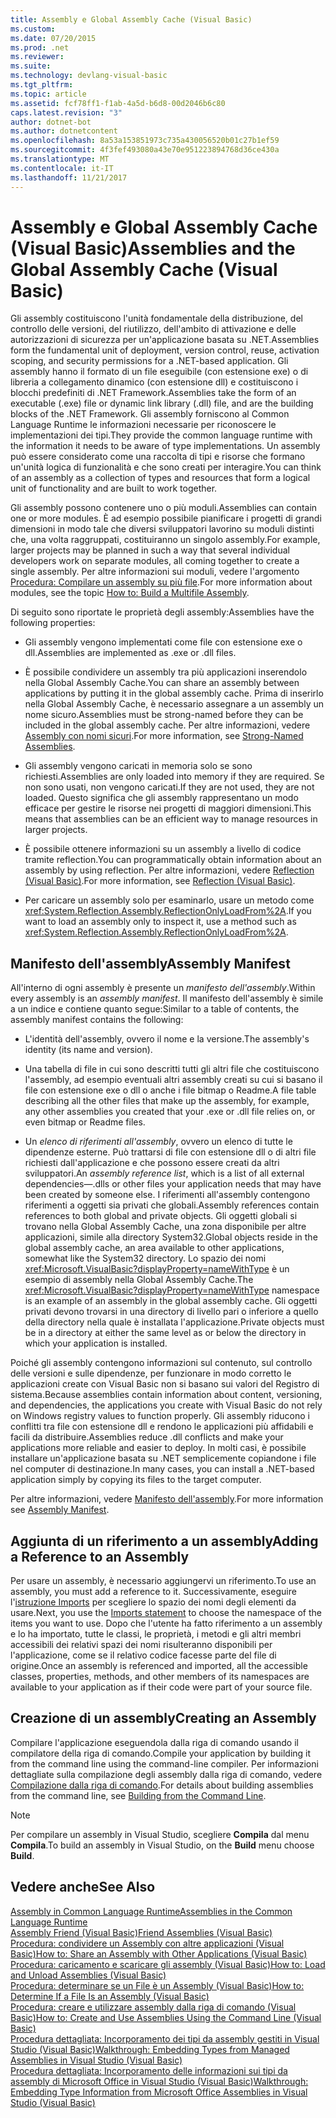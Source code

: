 ```yaml
---
title: Assembly e Global Assembly Cache (Visual Basic)
ms.custom: 
ms.date: 07/20/2015
ms.prod: .net
ms.reviewer: 
ms.suite: 
ms.technology: devlang-visual-basic
ms.tgt_pltfrm: 
ms.topic: article
ms.assetid: fcf78ff1-f1ab-4a5d-b6d8-00d2046b6c80
caps.latest.revision: "3"
author: dotnet-bot
ms.author: dotnetcontent
ms.openlocfilehash: 8a53a153851973c735a430056520b01c27b1ef59
ms.sourcegitcommit: 4f3fef493080a43e70e951223894768d36ce430a
ms.translationtype: MT
ms.contentlocale: it-IT
ms.lasthandoff: 11/21/2017
---
```

# <a name="assemblies-and-the-global-assembly-cache-visual-basic"></a><span data-ttu-id="d1638-102">Assembly e Global Assembly Cache (Visual Basic)</span><span class="sxs-lookup"><span data-stu-id="d1638-102">Assemblies and the Global Assembly Cache (Visual Basic)</span></span>
<span data-ttu-id="d1638-103">Gli assembly costituiscono l'unità fondamentale della distribuzione, del controllo delle versioni, del riutilizzo, dell'ambito di attivazione e delle autorizzazioni di sicurezza per un'applicazione basata su .NET.</span><span class="sxs-lookup"><span data-stu-id="d1638-103">Assemblies form the fundamental unit of deployment, version control, reuse, activation scoping, and security permissions for a .NET-based application.</span></span> <span data-ttu-id="d1638-104">Gli assembly hanno il formato di un file eseguibile (con estensione exe) o di libreria a collegamento dinamico (con estensione dll) e costituiscono i blocchi predefiniti di .NET Framework.</span><span class="sxs-lookup"><span data-stu-id="d1638-104">Assemblies take the form of an executable (.exe) file or dynamic link library (.dll) file, and are the building blocks of the .NET Framework.</span></span> <span data-ttu-id="d1638-105">Gli assembly forniscono al Common Language Runtime le informazioni necessarie per riconoscere le implementazioni dei tipi.</span><span class="sxs-lookup"><span data-stu-id="d1638-105">They provide the common language runtime with the information it needs to be aware of type implementations.</span></span> <span data-ttu-id="d1638-106">Un assembly può essere considerato come una raccolta di tipi e risorse che formano un'unità logica di funzionalità e che sono creati per interagire.</span><span class="sxs-lookup"><span data-stu-id="d1638-106">You can think of an assembly as a collection of types and resources that form a logical unit of functionality and are built to work together.</span></span>  
  
 <span data-ttu-id="d1638-107">Gli assembly possono contenere uno o più moduli.</span><span class="sxs-lookup"><span data-stu-id="d1638-107">Assemblies can contain one or more modules.</span></span> <span data-ttu-id="d1638-108">È ad esempio possibile pianificare i progetti di grandi dimensioni in modo tale che diversi sviluppatori lavorino su moduli distinti che, una volta raggruppati, costituiranno un singolo assembly.</span><span class="sxs-lookup"><span data-stu-id="d1638-108">For example, larger projects may be planned in such a way that several individual developers work on separate modules, all coming together to create a single assembly.</span></span> <span data-ttu-id="d1638-109">Per altre informazioni sui moduli, vedere l'argomento [Procedura: Compilare un assembly su più file](https://msdn.microsoft.com/library/226t7yxe).</span><span class="sxs-lookup"><span data-stu-id="d1638-109">For more information about modules, see the topic [How to: Build a Multifile Assembly](https://msdn.microsoft.com/library/226t7yxe).</span></span>  
  
 <span data-ttu-id="d1638-110">Di seguito sono riportate le proprietà degli assembly:</span><span class="sxs-lookup"><span data-stu-id="d1638-110">Assemblies have the following properties:</span></span>  
  
-   <span data-ttu-id="d1638-111">Gli assembly vengono implementati come file con estensione exe o dll.</span><span class="sxs-lookup"><span data-stu-id="d1638-111">Assemblies are implemented as .exe or .dll files.</span></span>  
  
-   <span data-ttu-id="d1638-112">È possibile condividere un assembly tra più applicazioni inserendolo nella Global Assembly Cache.</span><span class="sxs-lookup"><span data-stu-id="d1638-112">You can share an assembly between applications by putting it in the global assembly cache.</span></span> <span data-ttu-id="d1638-113">Prima di inserirlo nella Global Assembly Cache, è necessario assegnare a un assembly un nome sicuro.</span><span class="sxs-lookup"><span data-stu-id="d1638-113">Assemblies must be strong-named before they can be included in the global assembly cache.</span></span> <span data-ttu-id="d1638-114">Per altre informazioni, vedere [Assembly con nomi sicuri](https://msdn.microsoft.com/library/wd40t7ad).</span><span class="sxs-lookup"><span data-stu-id="d1638-114">For more information, see [Strong-Named Assemblies](https://msdn.microsoft.com/library/wd40t7ad).</span></span>  
  
-   <span data-ttu-id="d1638-115">Gli assembly vengono caricati in memoria solo se sono richiesti.</span><span class="sxs-lookup"><span data-stu-id="d1638-115">Assemblies are only loaded into memory if they are required.</span></span> <span data-ttu-id="d1638-116">Se non sono usati, non vengono caricati.</span><span class="sxs-lookup"><span data-stu-id="d1638-116">If they are not used, they are not loaded.</span></span> <span data-ttu-id="d1638-117">Questo significa che gli assembly rappresentano un modo efficace per gestire le risorse nei progetti di maggiori dimensioni.</span><span class="sxs-lookup"><span data-stu-id="d1638-117">This means that assemblies can be an efficient way to manage resources in larger projects.</span></span>  
  
-   <span data-ttu-id="d1638-118">È possibile ottenere informazioni su un assembly a livello di codice tramite reflection.</span><span class="sxs-lookup"><span data-stu-id="d1638-118">You can programmatically obtain information about an assembly by using reflection.</span></span> <span data-ttu-id="d1638-119">Per altre informazioni, vedere [Reflection (Visual Basic)](../../../../visual-basic/programming-guide/concepts/reflection.md).</span><span class="sxs-lookup"><span data-stu-id="d1638-119">For more information, see [Reflection (Visual Basic)](../../../../visual-basic/programming-guide/concepts/reflection.md).</span></span>  
  
-   <span data-ttu-id="d1638-120">Per caricare un assembly solo per esaminarlo, usare un metodo come <xref:System.Reflection.Assembly.ReflectionOnlyLoadFrom%2A>.</span><span class="sxs-lookup"><span data-stu-id="d1638-120">If you want to load an assembly only to inspect it, use a method such as <xref:System.Reflection.Assembly.ReflectionOnlyLoadFrom%2A>.</span></span>  
  
## <a name="assembly-manifest"></a><span data-ttu-id="d1638-121">Manifesto dell'assembly</span><span class="sxs-lookup"><span data-stu-id="d1638-121">Assembly Manifest</span></span>  
 <span data-ttu-id="d1638-122">All'interno di ogni assembly è presente un *manifesto dell'assembly*.</span><span class="sxs-lookup"><span data-stu-id="d1638-122">Within every assembly is an *assembly manifest*.</span></span> <span data-ttu-id="d1638-123">Il manifesto dell'assembly è simile a un indice e contiene quanto segue:</span><span class="sxs-lookup"><span data-stu-id="d1638-123">Similar to a table of contents, the assembly manifest contains the following:</span></span>  
  
-   <span data-ttu-id="d1638-124">L'identità dell'assembly, ovvero il nome e la versione.</span><span class="sxs-lookup"><span data-stu-id="d1638-124">The assembly's identity (its name and version).</span></span>  
  
-   <span data-ttu-id="d1638-125">Una tabella di file in cui sono descritti tutti gli altri file che costituiscono l'assembly, ad esempio eventuali altri assembly creati su cui si basano il file con estensione exe o dll o anche i file bitmap o Readme.</span><span class="sxs-lookup"><span data-stu-id="d1638-125">A file table describing all the other files that make up the assembly, for example, any other assemblies you created that your .exe or .dll file relies on, or even bitmap or Readme files.</span></span>  
  
-   <span data-ttu-id="d1638-126">Un *elenco di riferimenti all'assembly*, ovvero un elenco di tutte le dipendenze esterne. Può trattarsi di file con estensione dll o di altri file richiesti dall'applicazione e che possono essere creati da altri sviluppatori.</span><span class="sxs-lookup"><span data-stu-id="d1638-126">An *assembly reference list*, which is a list of all external dependencies—.dlls or other files your application needs that may have been created by someone else.</span></span> <span data-ttu-id="d1638-127">I riferimenti all'assembly contengono riferimenti a oggetti sia privati che globali.</span><span class="sxs-lookup"><span data-stu-id="d1638-127">Assembly references contain references to both global and private objects.</span></span> <span data-ttu-id="d1638-128">Gli oggetti globali si trovano nella Global Assembly Cache, una zona disponibile per altre applicazioni, simile alla directory System32.</span><span class="sxs-lookup"><span data-stu-id="d1638-128">Global objects reside in the global assembly cache, an area available to other applications, somewhat like the System32 directory.</span></span> <span data-ttu-id="d1638-129">Lo spazio dei nomi <xref:Microsoft.VisualBasic?displayProperty=nameWithType> è un esempio di assembly nella Global Assembly Cache.</span><span class="sxs-lookup"><span data-stu-id="d1638-129">The <xref:Microsoft.VisualBasic?displayProperty=nameWithType> namespace is an example of an assembly in the global assembly cache.</span></span> <span data-ttu-id="d1638-130">Gli oggetti privati devono trovarsi in una directory di livello pari o inferiore a quello della directory nella quale è installata l'applicazione.</span><span class="sxs-lookup"><span data-stu-id="d1638-130">Private objects must be in a directory at either the same level as or below the directory in which your application is installed.</span></span>  
  
 <span data-ttu-id="d1638-131">Poiché gli assembly contengono informazioni sul contenuto, sul controllo delle versioni e sulle dipendenze, per funzionare in modo corretto le applicazioni create con Visual Basic non si basano sui valori del Registro di sistema.</span><span class="sxs-lookup"><span data-stu-id="d1638-131">Because assemblies contain information about content, versioning, and dependencies, the applications you create with Visual Basic do not rely on Windows registry values to function properly.</span></span> <span data-ttu-id="d1638-132">Gli assembly riducono i conflitti tra file con estensione dll e rendono le applicazioni più affidabili e facili da distribuire.</span><span class="sxs-lookup"><span data-stu-id="d1638-132">Assemblies reduce .dll conflicts and make your applications more reliable and easier to deploy.</span></span> <span data-ttu-id="d1638-133">In molti casi, è possibile installare un'applicazione basata su .NET semplicemente copiandone i file nel computer di destinazione.</span><span class="sxs-lookup"><span data-stu-id="d1638-133">In many cases, you can install a .NET-based application simply by copying its files to the target computer.</span></span>  
  
 <span data-ttu-id="d1638-134">Per altre informazioni, vedere [Manifesto dell'assembly](https://msdn.microsoft.com/library/1w45z383).</span><span class="sxs-lookup"><span data-stu-id="d1638-134">For more information see [Assembly Manifest](https://msdn.microsoft.com/library/1w45z383).</span></span>  
  
## <a name="adding-a-reference-to-an-assembly"></a><span data-ttu-id="d1638-135">Aggiunta di un riferimento a un assembly</span><span class="sxs-lookup"><span data-stu-id="d1638-135">Adding a Reference to an Assembly</span></span>  
 <span data-ttu-id="d1638-136">Per usare un assembly, è necessario aggiungervi un riferimento.</span><span class="sxs-lookup"><span data-stu-id="d1638-136">To use an assembly, you must add a reference to it.</span></span> <span data-ttu-id="d1638-137">Successivamente, eseguire l'[istruzione Imports](../../../../visual-basic/language-reference/statements/imports-statement-net-namespace-and-type.md) per scegliere lo spazio dei nomi degli elementi da usare.</span><span class="sxs-lookup"><span data-stu-id="d1638-137">Next, you use the [Imports statement](../../../../visual-basic/language-reference/statements/imports-statement-net-namespace-and-type.md) to choose the namespace of the items you want to use.</span></span> <span data-ttu-id="d1638-138">Dopo che l'utente ha fatto riferimento a un assembly e lo ha importato, tutte le classi, le proprietà, i metodi e gli altri membri accessibili dei relativi spazi dei nomi risulteranno disponibili per l'applicazione, come se il relativo codice facesse parte del file di origine.</span><span class="sxs-lookup"><span data-stu-id="d1638-138">Once an assembly is referenced and imported, all the accessible classes, properties, methods, and other members of its namespaces are available to your application as if their code were part of your source file.</span></span>  
  
## <a name="creating-an-assembly"></a><span data-ttu-id="d1638-139">Creazione di un assembly</span><span class="sxs-lookup"><span data-stu-id="d1638-139">Creating an Assembly</span></span>  
 <span data-ttu-id="d1638-140">Compilare l'applicazione eseguendola dalla riga di comando usando il compilatore della riga di comando.</span><span class="sxs-lookup"><span data-stu-id="d1638-140">Compile your application by building it from the command line using the command-line compiler.</span></span> <span data-ttu-id="d1638-141">Per informazioni dettagliate sulla compilazione degli assembly dalla riga di comando, vedere [Compilazione dalla riga di comando](../../../../visual-basic/reference/command-line-compiler/building-from-the-command-line.md).</span><span class="sxs-lookup"><span data-stu-id="d1638-141">For details about building assemblies from the command line, see [Building from the Command Line](../../../../visual-basic/reference/command-line-compiler/building-from-the-command-line.md).</span></span>  
  
> [!NOTE]
>  <span data-ttu-id="d1638-142">Per compilare un assembly in Visual Studio, scegliere **Compila** dal menu **Compila**.</span><span class="sxs-lookup"><span data-stu-id="d1638-142">To build an assembly in Visual Studio, on the **Build** menu choose **Build**.</span></span>  
  
## <a name="see-also"></a><span data-ttu-id="d1638-143">Vedere anche</span><span class="sxs-lookup"><span data-stu-id="d1638-143">See Also</span></span>  
 [<span data-ttu-id="d1638-144">Assembly in Common Language Runtime</span><span class="sxs-lookup"><span data-stu-id="d1638-144">Assemblies in the Common Language Runtime</span></span>](https://msdn.microsoft.com/library/k3677y81)  
 [<span data-ttu-id="d1638-145">Assembly Friend (Visual Basic)</span><span class="sxs-lookup"><span data-stu-id="d1638-145">Friend Assemblies (Visual Basic)</span></span>](friend-assemblies.md)  
 [<span data-ttu-id="d1638-146">Procedura: condividere un Assembly con altre applicazioni (Visual Basic)</span><span class="sxs-lookup"><span data-stu-id="d1638-146">How to: Share an Assembly with Other Applications (Visual Basic)</span></span>](how-to-share-an-assembly-with-other-applications.md)  
 [<span data-ttu-id="d1638-147">Procedura: caricamento e scaricare gli assembly (Visual Basic)</span><span class="sxs-lookup"><span data-stu-id="d1638-147">How to: Load and Unload Assemblies (Visual Basic)</span></span>](how-to-load-and-unload-assemblies.md)  
 [<span data-ttu-id="d1638-148">Procedura: determinare se un File è un Assembly (Visual Basic)</span><span class="sxs-lookup"><span data-stu-id="d1638-148">How to: Determine If a File Is an Assembly (Visual Basic)</span></span>](how-to-determine-if-a-file-is-an-assembly.md)  
 [<span data-ttu-id="d1638-149">Procedura: creare e utilizzare assembly dalla riga di comando (Visual Basic)</span><span class="sxs-lookup"><span data-stu-id="d1638-149">How to: Create and Use Assemblies Using the Command Line (Visual Basic)</span></span>](how-to-create-and-use-assemblies-using-the-command-line.md)  
 [<span data-ttu-id="d1638-150">Procedura dettagliata: Incorporamento dei tipi da assembly gestiti in Visual Studio (Visual Basic)</span><span class="sxs-lookup"><span data-stu-id="d1638-150">Walkthrough: Embedding Types from Managed Assemblies in Visual Studio (Visual Basic)</span></span>](walkthrough-embedding-types-from-managed-assemblies-in-vs.md)  
 [<span data-ttu-id="d1638-151">Procedura dettagliata: Incorporamento delle informazioni sui tipi da assembly di Microsoft Office in Visual Studio (Visual Basic)</span><span class="sxs-lookup"><span data-stu-id="d1638-151">Walkthrough: Embedding Type Information from Microsoft Office Assemblies in Visual Studio (Visual Basic)</span></span>](walkthrough-embedding-type-information-from-microsoft-office-assemblies-in-vs.md)
